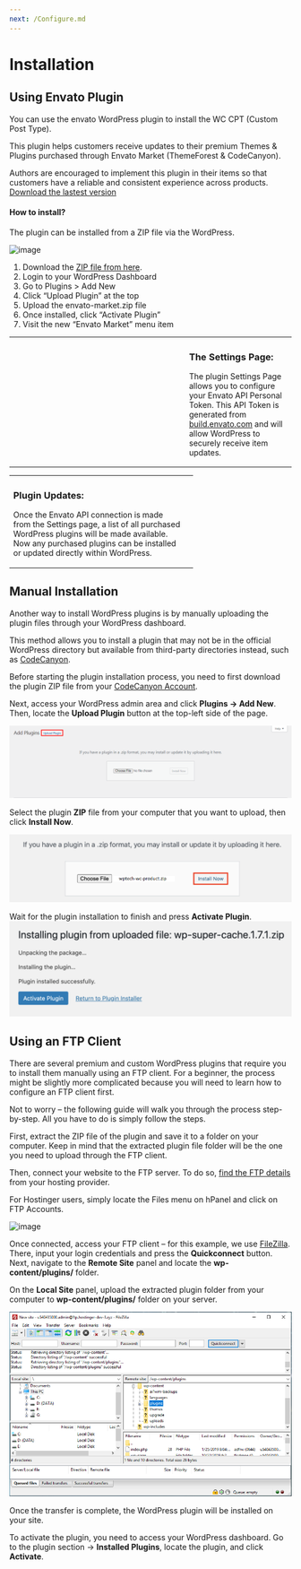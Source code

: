 ```yaml
---
next: /Configure.md
---
```

# Installation

## Using Envato Plugin

You can use the envato WordPress plugin to install the WC CPT (Custom Post Type). 

This plugin helps customers receive updates to their premium Themes & Plugins purchased through Envato Market (ThemeForest & CodeCanyon).

Authors are encouraged to implement this plugin in their items so that customers have a reliable and consistent experience across products. [Download the lastest version](https://goo.gl/pkJS33)

#### How to install?

The plugin can be installed from a ZIP file via the WordPress.

![image](https://www.envato.com/lp/uploads/2018/03/envato-market-install-300x126.jpg)

1. Download the [ZIP file from here](https://envato.github.io/wp-envato-market/dist/envato-market.zip).
1. Login to your WordPress Dashboard
1. Go to Plugins > Add New
1. Click “Upload Plugin” at the top
1. Upload the envato-market.zip file
1. Once installed, click “Activate Plugin”
1. Visit the new “Envato Market” menu item

<table border="0">
    <tr>
        <td style="border: 0; width: 300px;">
            <img src="https://www.envato.com/lp/uploads/2018/03/envato-market-settings-300x244.jpg" alt="" /></td>
        <td style="border: 0">
            <h3>The Settings Page:</h3>
            <p>The plugin Settings Page allows you to configure your Envato API Personal Token. This API Token is generated from <a href="https://build.envato.com/create-token/?purchase:download=t&purchase:verify=t&purchase:list=t&_ga=2.112479431.2109519051.1666952707-1607833516.1640452597">build.envato.com</a> and will allow WordPress to securely receive item updates. </p>
        </td>
    </tr>
</table>

<table border="0">
    <tr>
        <td style="border: 0; width: 300px;">
            <h3>Plugin Updates:</h3>
            <p>Once the Envato API connection is made from the Settings page, a list of all purchased WordPress plugins will be made available. Now any purchased plugins can be installed or updated directly within WordPress. </p>
        </td>
        <td style="border: 0">
            <img src="https://www.envato.com/lp/uploads/2018/03/envato-market-plugin-page-300x244.jpg" alt="" />
        </td>
    </tr>
</table>


## Manual Installation

Another way to install WordPress plugins is by manually uploading the plugin files through your WordPress dashboard. 

This method allows you to install a plugin that may not be in the official WordPress directory but available from third-party directories instead, such as [CodeCanyon](https://codecanyon.net/category/wordpress).

Before starting the plugin installation process, you need to first download the plugin ZIP file from your [CodeCanyon Account](https://codecanyon.net/downloads). 

Next, access your WordPress admin area and click **Plugins -> Add New**. Then, locate the **Upload Plugin** button at the top-left side of the page. 

![image](/images/install-wp-plugins-2.png)

Select the plugin **ZIP** file from your computer that you want to upload, then click **Install Now**.

![image](/images/install-wp-plugins-7.png)

Wait for the plugin installation to finish and press **Activate Plugin**.
![image](/images/install-wp-plugins-6.png)

## Using an FTP Client

There are several premium and custom WordPress plugins that require you to install them manually using an FTP client. For a beginner, the process might be slightly more complicated because you will need to learn how to configure an FTP client first.

Not to worry – the following guide will walk you through the process step-by-step. All you have to do is simply follow the steps.

First, extract the ZIP file of the plugin and save it to a folder on your computer. Keep in mind that the extracted plugin file folder will be the one you need to upload through the FTP client.

Then, connect your website to the FTP server. To do so, [find the FTP details](https://www.hostinger.com/tutorials/ftp/filezilla-ftp-configuration) from your hosting provider. 

For Hostinger users, simply locate the Files menu on hPanel and click on FTP Accounts.

![image](https://www.hostinger.com/tutorials/wp-content/uploads/sites/2/2019/11/install-wp-plugins-1.png)

Once connected, access your FTP client – for this example, we use [FileZilla](https://filezilla-project.org/). There, input your login credentials and press the **Quickconnect** button. Next, navigate to the **Remote Site** panel and locate the **wp-content/plugins/** folder.

On the **Local Site** panel, upload the extracted plugin folder from your computer to **wp-content/plugins/** folder on your server.

![image](/images/install-wp-plugins-8.png)

Once the transfer is complete, the WordPress plugin will be installed on your site. 

To activate the plugin, you need to access your WordPress dashboard. Go to the plugin section -> **Installed Plugins**, locate the plugin, and click **Activate**.